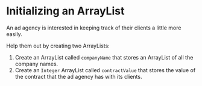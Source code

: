 # Initializing an ArrayList
An ad agency is interested in keeping track of their clients a little more easily.

Help them out by creating two ArrayLists:

1. Create an ArrayList called `companyName` that stores an ArrayList of all the company names.
2. Create an `Integer` ArrayList called `contractValue` that stores the value of the contract that the ad agency has with its clients.
